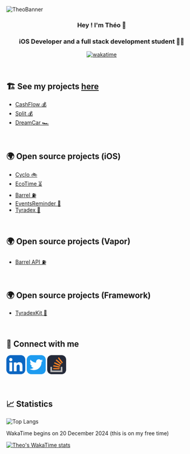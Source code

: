 ![TheoBanner](https://github.com/user-attachments/assets/43c149c4-6363-4205-a5fd-bb14b9a81052)

 <h3 align="center">Hey ! I'm Théo 👋</h3> 
 <h3 align="center">iOS Developer and a full stack development student 👨‍🎓</h3> 
 
<div align="center">
 
 [![wakatime](https://wakatime.com/badge/user/6ba51c95-d502-4327-8b57-b437aa8668bb.svg)](https://wakatime.com/@6ba51c95-d502-4327-8b57-b437aa8668bb)
</div>

<br> 

## 🏗️ See my projects [here](https://apple.co/3MRn5m6)
- [CashFlow 💰](https://apps.apple.com/gb/app/cashflow-expense-tracker/id6450913423?platform=iphone)
- [Split 💰](https://apps.apple.com/gb/app/split-sharing-expenses/id6504157641)
- [DreamCar 🏎️](https://apps.apple.com/gb/app/dreamcar/id1608409498?platform=iphone)

<br> 

## 🌍 Open source projects (iOS)
- [Cyclo 🚲](https://github.com/theosementa/Cyclo)
- [EcoTime ⏳](https://github.com/theosementa/EcoTime)
- [Barrel ⛽️](https://github.com/theosementa/Barrel)
- [EventsReminder 📆](https://github.com/theosementa/EventsReminder)
- [Tyradex 🦕](https://github.com/theosementa/Tyradex)

<br> 

## 🌍 Open source projects (Vapor)
- [Barrel API ⛽️](https://github.com/theosementa/BarrelAPI)

<br> 

## 🌍 Open source projects (Framework)
- [TyradexKit 🦕](https://github.com/theosementa/TyradexKit)

<br> 

## 👤 Connect with me

[<img src="https://github.com/tandpfun/skill-icons/blob/main/icons/LinkedIn.svg" width="50" />](https://www.linkedin.com/in/theosementa)
[<img src="https://github.com/tandpfun/skill-icons/blob/main/icons/Twitter.svg" width="50" />](https://x.com/theosementa)
[<img src="https://github.com/tandpfun/skill-icons/blob/main/icons/StackOverflow-Dark.svg" width="50" />](https://stackoverflow.com/users/19014464/kaayzenn)

<br> 

## 📈 Statistics

![Top Langs](https://github-readme-stats.vercel.app/api/top-langs/?username=theosementa&layout=compact)
<br>
<p>WakaTime begins on 20 December 2024 (this is on my free time)</p>

[![Theo's WakaTime stats](https://github-readme-stats.vercel.app/api/wakatime?username=theosementa&layout=compact)](https://github.com/anuraghazra/github-readme-stats)

<!-- 
Icons My Skills:
https://reactjsexample.com/skill-icons-beautiful-skills-icons-for-your-github-readme/
<img src="https://github.com/tandpfun/skill-icons/blob/main/icons/Swift.svg" width=50 />
-->

<!--
Icons Contact:
https://github.com/alexandresanlim/Badges4-README.md-Profile
[![Gmail](https://img.shields.io/badge/Gmail-D14836?style=for-the-badge&logo=gmail&logoColor=white)](mailto:kaayzenn7@gmail.com?subject=[GitHub])
-->

<!---
KaayZenn0/KaayZenn0 is a ✨ special ✨ repository because its `README.md` (this file) appears on your GitHub profile.
You can click the Preview link to take a look at your changes.
--->
